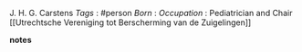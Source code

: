 J. H. G. Carstens
*Tags* : #person
*Born* :
*Occupation* : Pediatrician and Chair [[Utrechtsche Vereniging tot Berscherming van de Zuigelingen]]

**notes**